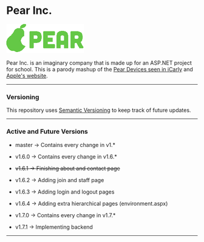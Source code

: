 # Pear Inc.

![pear logo](https://github.com/touchportal/pear-webproject/blob/master/pearwebsite/icons/pear-inc-textlogo.png)

Pear Inc. is an imaginary company that is made up for an ASP.NET project for school.
This is a parody mashup of the [Pear Devices seen in iCarly](https://icarly.fandom.com/wiki/Pear_Company) and [Apple's website](https://www.apple.com/).

---

### Versioning

This repository uses [Semantic Versioning](https://semver.org/) to keep track of future updates.

---

### Active and Future Versions

- master -> Contains every change in v1.*

- v1.6.0 -> Contains every change in v1.6.*
- ~~v1.6.1 -> Finishing about and contact page~~
- v1.6.2 -> Adding join and staff page
- v1.6.3 -> Adding login and logout pages
- v1.6.4 -> Adding extra hierarchical pages (environment.aspx)


- v1.7.0 -> Contains every change in v1.7.*
- v1.7.1 -> Implementing backend

---